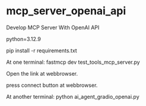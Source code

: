 # mcp_server_openai_api

Develop MCP Server With OpenAI API

python=3.12.9

pip install -r requirements.txt

At one terminal:
fastmcp dev test_tools_mcp_server.py

Open the link at webbrowser.

press connect button at webbrowser. 

At another terminal:
python ai_agent_gradio_openai.py

